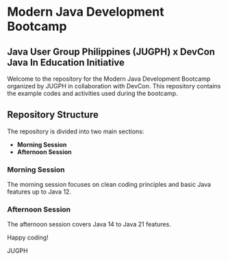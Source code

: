 # Modern Java Development Bootcamp

## Java User Group Philippines (JUGPH) x DevCon Java In Education Initiative

Welcome to the repository for the Modern Java Development Bootcamp organized by JUGPH in collaboration with DevCon. This repository contains the example codes and activities used during the bootcamp.

## Repository Structure

The repository is divided into two main sections:
- **Morning Session**
- **Afternoon Session**

### Morning Session
The morning session focuses on clean coding principles and basic Java features up to Java 12. 

### Afternoon Session
The afternoon session covers Java 14 to Java 21 features. 


Happy coding!

JUGPH
